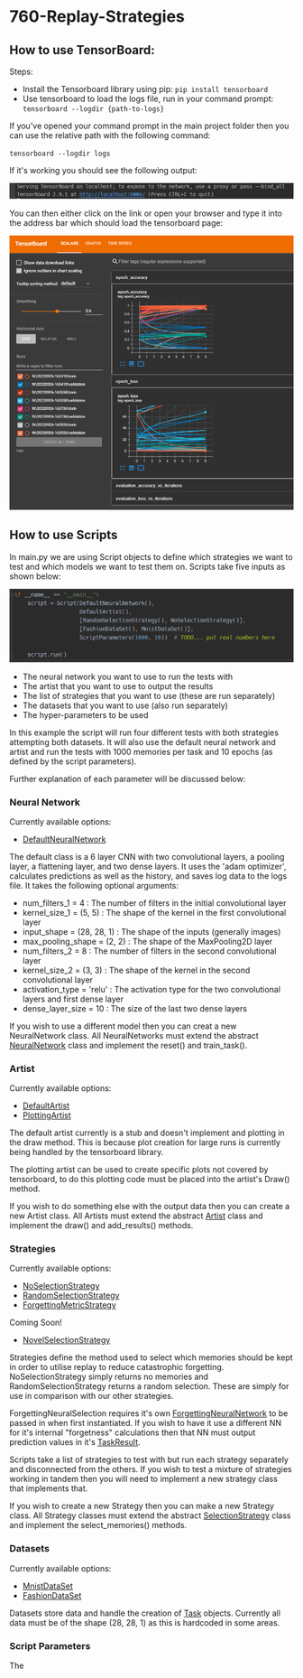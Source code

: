# 760-Replay-Strategies

## How to use TensorBoard:

Steps:
 - Install the Tensorboard library using pip: `pip install tensorboard` 
 - Use tensorboard to load the logs file, run in your command prompt: `tensorboard --logdir {path-to-logs}`

If you've opened your command prompt in the main project folder then you can use the relative path with the following command:

`tensorboard --logdir logs`

If it's working you should see the following output:

<img src="resources/readme/cmd-output.png" alt="TensorBoard 2.9.1 at http://localhost:6006/">

You can then either click on the link or open your browser and type it into the address bar which should load the tensorboard page:

<img src="resources/readme/tensorboard-main-page.png" alt="TensorBoard main page">

## How to use Scripts

In main.py we are using Script objects to define which strategies we want to test and which models we want to test them on.
Scripts take five inputs as shown below:

<img src="resources/readme/script-setup.png" alt="Script setup">

- The neural network you want to use to run the tests with
- The artist that you want to use to output the results
- The list of strategies that you want to use (these are run separately)
- The datasets that you want to use (also run separately)
- The hyper-parameters to be used

In this example the script will run four different tests with both strategies attempting both datasets. It will also
use the default neural network and artist and run the tests with 1000 memories per task and 10 epochs 
(as defined by the script parameters).

Further explanation of each parameter will be discussed below:

### Neural Network

Currently available options:
- [DefaultNeuralNetwork](models/default_neural_network.py)

The default class is a 6 layer CNN with two convolutional layers, a pooling layer, a flattening layer, and two dense layers. 
It uses the 'adam optimizer', calculates predictions as well as the history, and saves log data to the logs file.
It takes the following optional arguments:
- num_filters_1 = 4 : The number of filters in the initial convolutional layer
- kernel_size_1 = (5, 5) : The shape of the kernel in the first convolutional layer
- input_shape = (28, 28, 1) : The shape of the inputs (generally images)
- max_pooling_shape = (2, 2) : The shape of the MaxPooling2D layer
- num_filters_2 = 8 : The number of filters in the second convolutional layer
- kernel_size_2 = (3, 3) : The shape of the kernel in the second convolutional layer
- activation_type = 'relu' : The activation type for the two convolutional layers and first dense layer
- dense_layer_size = 10 : The size of the last two dense layers

If you wish to use a different model then you can creat a new NeuralNetwork class. All NeuralNetworks must extend the 
abstract [NeuralNetwork](models/neural_network.py) class and implement the reset() and train_task().

### Artist

Currently available options:
- [DefaultArtist](art/default_artist.py)
- [PlottingArtist](art/plotting_artist.py)

The default artist currently is a stub and doesn't implement and plotting in the draw method. This is because plot 
creation for large runs is currently being handled by the tensorboard library.

The plotting artist can be used to create specific plots not covered by tensorboard, to do this plotting code must 
be placed into the artist's Draw() method.

If you wish to do something else with the output data then you can create a new Artist class. All Artists must extend 
the abstract [Artist](art/artist.py) class and implement the draw() and add_results() methods.

### Strategies

Currently available options:
- [NoSelectionStrategy](strategies/no_selection_strategy.py)
- [RandomSelectionStrategy](strategies/random_selection_strategy.py)
- [ForgettingMetricStrategy](strategies/forgetting_selection_strategy.py)

Coming Soon!
- [NovelSelectionStrategy](strategies/novel_selection_strategy.py)

Strategies define the method used to select which memories should be kept in order to utilise replay to reduce 
catastrophic forgetting. NoSelectionStrategy simply returns no memories and RandomSelectionStrategy returns a random
selection. These are simply for use in comparison with our other strategies.

ForgettingNeuralSelection requires it's own [ForgettingNeuralNetwork](models/forgetting_neural_network.py) to be passed
in when first instantiated. If you wish to have it use a different NN for it's internal "forgetness" calculations then
that NN must output prediction values in it's [TaskResult](data/task_result.py).

Scripts take a list of strategies to test with but run each strategy separately and disconnected from the others. If 
you wish to test a mixture of strategies working in tandem then you will need to implement a new strategy class that 
implements that.

If you wish to create a new Strategy then you can make a new Strategy class. All Strategy classes must extend the 
abstract [SelectionStrategy](strategies/selection_strategy.py) class and implement the select_memories() methods.

### Datasets

Currently available options:
- [MnistDataSet](data/mnist_data_set.py)
- [FashionDataSet](data/fashion_data_set.py)

Datasets store data and handle the creation of [Task](data/task.py) objects. Currently all data must be of the shape
(28, 28, 1) as this is hardcoded in some areas. 

### Script Parameters

The 